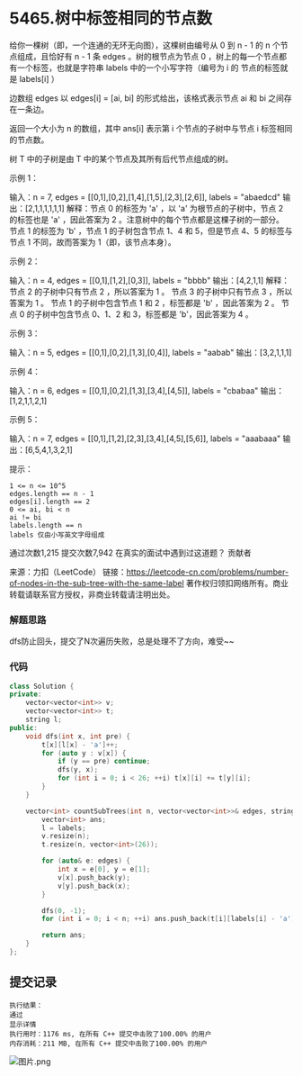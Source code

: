 # 5465.树中标签相同的节点数

给你一棵树（即，一个连通的无环无向图），这棵树由编号从 0  到 n - 1 的 n 个节点组成，且恰好有 n - 1 条 edges 。树的根节点为节点 0 ，树上的每一个节点都有一个标签，也就是字符串 labels 中的一个小写字符（编号为 i 的 节点的标签就是 labels[i] ）

边数组 edges 以 edges[i] = [ai, bi] 的形式给出，该格式表示节点 ai 和 bi 之间存在一条边。

返回一个大小为 n 的数组，其中 ans[i] 表示第 i 个节点的子树中与节点 i 标签相同的节点数。

树 T 中的子树是由 T 中的某个节点及其所有后代节点组成的树。



示例 1：

输入：n = 7, edges = [[0,1],[0,2],[1,4],[1,5],[2,3],[2,6]], labels = "abaedcd"
输出：[2,1,1,1,1,1,1]
解释：节点 0 的标签为 'a' ，以 'a' 为根节点的子树中，节点 2 的标签也是 'a' ，因此答案为 2 。注意树中的每个节点都是这棵子树的一部分。
节点 1 的标签为 'b' ，节点 1 的子树包含节点 1、4 和 5，但是节点 4、5 的标签与节点 1 不同，故而答案为 1（即，该节点本身）。

示例 2：

输入：n = 4, edges = [[0,1],[1,2],[0,3]], labels = "bbbb"
输出：[4,2,1,1]
解释：节点 2 的子树中只有节点 2 ，所以答案为 1 。
节点 3 的子树中只有节点 3 ，所以答案为 1 。
节点 1 的子树中包含节点 1 和 2 ，标签都是 'b' ，因此答案为 2 。
节点 0 的子树中包含节点 0、1、2 和 3，标签都是 'b'，因此答案为 4 。

示例 3：

输入：n = 5, edges = [[0,1],[0,2],[1,3],[0,4]], labels = "aabab"
输出：[3,2,1,1,1]

示例 4：

输入：n = 6, edges = [[0,1],[0,2],[1,3],[3,4],[4,5]], labels = "cbabaa"
输出：[1,2,1,1,2,1]

示例 5：

输入：n = 7, edges = [[0,1],[1,2],[2,3],[3,4],[4,5],[5,6]], labels = "aaabaaa"
输出：[6,5,4,1,3,2,1]



提示：

    1 <= n <= 10^5
    edges.length == n - 1
    edges[i].length == 2
    0 <= ai, bi < n
    ai != bi
    labels.length == n
    labels 仅由小写英文字母组成

通过次数1,215
提交次数7,942
在真实的面试中遇到过这道题？
贡献者

来源：力扣（LeetCode）
链接：https://leetcode-cn.com/problems/number-of-nodes-in-the-sub-tree-with-the-same-label
著作权归领扣网络所有。商业转载请联系官方授权，非商业转载请注明出处。

### 解题思路
dfs防止回头，提交了N次遍历失败，总是处理不了方向，难受~~

### 代码

```cpp
class Solution {
private:
    vector<vector<int>> v;
    vector<vector<int>> t;
    string l;
public:
    void dfs(int x, int pre) {
        t[x][l[x] - 'a']++;
        for (auto y : v[x]) {
            if (y == pre) continue;
            dfs(y, x);
            for (int i = 0; i < 26; ++i) t[x][i] += t[y][i];
        }
    }

    vector<int> countSubTrees(int n, vector<vector<int>>& edges, string labels) {
        vector<int> ans;
        l = labels;
        v.resize(n);
        t.resize(n, vector<int>(26));

        for (auto& e: edges) {
            int x = e[0], y = e[1];
            v[x].push_back(y);
            v[y].push_back(x);
        }

        dfs(0, -1);
        for (int i = 0; i < n; ++i) ans.push_back(t[i][labels[i] - 'a']);

        return ans;
    }
};
```

## 提交记录

```
执行结果：
通过
显示详情
执行用时：1176 ms, 在所有 C++ 提交中击败了100.00% 的用户
内存消耗：211 MB, 在所有 C++ 提交中击败了100.00% 的用户
```

![图片.png](https://pic.leetcode-cn.com/4d9af7ff94075457df12bfbeb527ce99830a4a7199f758c924ba5bc35930ac94-%E5%9B%BE%E7%89%87.png)
